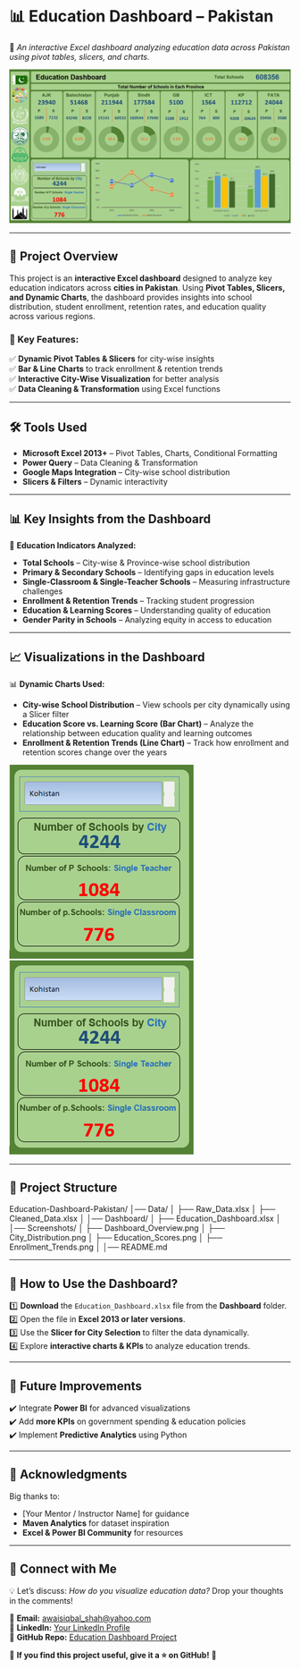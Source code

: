 # 📊 Education Dashboard – Pakistan  
🚀 *An interactive Excel dashboard analyzing education data across Pakistan using pivot tables, slicers, and charts.*  

![Dashboard Preview](Screenshots/DashBoard.png)  

---

## 📌 Project Overview  
This project is an **interactive Excel dashboard** designed to analyze key education indicators across **cities in Pakistan**. Using **Pivot Tables, Slicers, and Dynamic Charts**, the dashboard provides insights into school distribution, student enrollment, retention rates, and education quality across various regions.  

### 🔹 Key Features:  
✅ **Dynamic Pivot Tables & Slicers** for city-wise insights  
✅ **Bar & Line Charts** to track enrollment & retention trends  
✅ **Interactive City-Wise Visualization** for better analysis  
✅ **Data Cleaning & Transformation** using Excel functions  

---

## 🛠 Tools Used
- **Microsoft Excel 2013+** – Pivot Tables, Charts, Conditional Formatting  
- **Power Query** – Data Cleaning & Transformation  
- **Google Maps Integration** – City-wise school distribution  
- **Slicers & Filters** – Dynamic interactivity  

---

## 📊 Key Insights from the Dashboard  
📌 **Education Indicators Analyzed:**  
- **Total Schools** – City-wise & Province-wise school distribution  
- **Primary & Secondary Schools** – Identifying gaps in education levels  
- **Single-Classroom & Single-Teacher Schools** – Measuring infrastructure challenges  
- **Enrollment & Retention Trends** – Tracking student progression  
- **Education & Learning Scores** – Understanding quality of education  
- **Gender Parity in Schools** – Analyzing equity in access to education  

---

## 📈 Visualizations in the Dashboard
📊 **Dynamic Charts Used:**  
- **City-wise School Distribution** – View schools per city dynamically using a Slicer filter  
- **Education Score vs. Learning Score (Bar Chart)** – Analyze the relationship between education quality and learning outcomes  
- **Enrollment & Retention Trends (Line Chart)** – Track how enrollment and retention scores change over the years  

![City Distribution](Screenshots/City.png)  
![Education, Learning, & Retentation Scores](Screenshots/City.png)  


---

## 📂 Project Structure
Education-Dashboard-Pakistan/ │── Data/
│ ├── Raw_Data.xlsx
│ ├── Cleaned_Data.xlsx
│
│── Dashboard/
│ ├── Education_Dashboard.xlsx
│
│── Screenshots/
│ ├── Dashboard_Overview.png
│ ├── City_Distribution.png
│ ├── Education_Scores.png
│ ├── Enrollment_Trends.png
│
│── README.md

---

## 📌 How to Use the Dashboard?
1️⃣ **Download** the `Education_Dashboard.xlsx` file from the **Dashboard** folder.  
2️⃣ Open the file in **Excel 2013 or later versions**.  
3️⃣ Use the **Slicer for City Selection** to filter the data dynamically.  
4️⃣ Explore **interactive charts & KPIs** to analyze education trends.  

---

## 🚀 Future Improvements
✔️ Integrate **Power BI** for advanced visualizations  
✔️ Add **more KPIs** on government spending & education policies  
✔️ Implement **Predictive Analytics** using Python  

---

## 📢 Acknowledgments  
Big thanks to:  
- [Your Mentor / Instructor Name] for guidance  
- **Maven Analytics** for dataset inspiration  
- **Excel & Power BI Community** for resources  

---

## 📌 Connect with Me  
💡 Let’s discuss: *How do you visualize education data?* Drop your thoughts in the comments!  

📧 **Email:** awaisiqbal_shah@yahoo.com  
🔗 **LinkedIn:** [Your LinkedIn Profile](https://www.linkedin.com/in/awaisiqbalshah)  
📌 **GitHub Repo:** [Education Dashboard Project](https://github.com/yourgithubusername/Education-Dashboard-Pakistan)  

🎉 **If you find this project useful, give it a ⭐ on GitHub!** 🚀  

